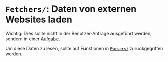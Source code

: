 # `Fetchers/`: Daten von externen Websites laden

Wichtig: Dies sollte nicht in der Benutzer-Anfrage ausgeführt werden, sondern
in einer [Aufgabe](../Command/README.md).

Um diese Daten zu lesen, sollte auf Funktionen in
[`Parsers/`](../Parsers/README.md) zurückgegriffen werden.
